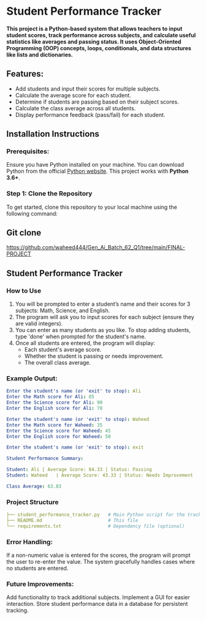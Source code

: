 # Student Performance Tracker

#### This project is a Python-based system that allows teachers to input student scores, track performance across subjects, and calculate useful statistics like averages and passing status. It uses Object-Oriented Programming (OOP) concepts, loops, conditionals, and data structures like lists and dictionaries.

## Features:

- Add students and input their scores for multiple subjects.
- Calculate the average score for each student.
- Determine if students are passing based on their subject scores.
- Calculate the class average across all students.
- Display performance feedback (pass/fail) for each student.

## Installation Instructions

### Prerequisites:
Ensure you have Python installed on your machine. You can download Python from the official [Python website](https://www.python.org/downloads/). This project works with **Python 3.6+**.

### Step 1: Clone the Repository
To get started, clone this repository to your local machine using the following command:

## Git clone
 https://github.com/waheed444/Gen_Ai_Batch_62_Q1/tree/main/FINAL-PROJECT

## Student Performance Tracker

### How to Use
1. You will be prompted to enter a student’s name and their scores for 3 subjects: Math, Science, and English.
2. The program will ask you to input scores for each subject (ensure they are valid integers).
3. You can enter as many students as you like. To stop adding students, type 'done' when prompted for the student's name.
4. Once all students are entered, the program will display:
   - Each student's average score.
   - Whether the student is passing or needs improvement.
   - The overall class average.

### Example Output:
```yaml
Enter the student's name (or 'exit' to stop): Ali
Enter the Math score for Ali: 85
Enter the Science score for Ali: 90
Enter the English score for Ali: 78

Enter the student's name (or 'exit' to stop): Waheed
Enter the Math score for Waheed: 35
Enter the Science score for Waheed: 45
Enter the English score for Waheed: 50

Enter the student's name (or 'exit' to stop): exit

Student Performance Summary:

Student: Ali | Average Score: 84.33 | Status: Passing
Student: Waheed   | Average Score: 43.33 | Status: Needs Improvement

Class Average: 63.83
```
### Project Structure

```yaml
├── student_performance_tracker.py   # Main Python script for the tracker
├── README.md                        # This file
└── requirements.txt                 # Dependency file (optional)

```
### Error Handling:
If a non-numeric value is entered for the scores, the program will prompt the user to re-enter the value.
The system gracefully handles cases where no students are entered.
### Future Improvements:
Add functionality to track additional subjects.
Implement a GUI for easier interaction.
Store student performance data in a database for persistent tracking.